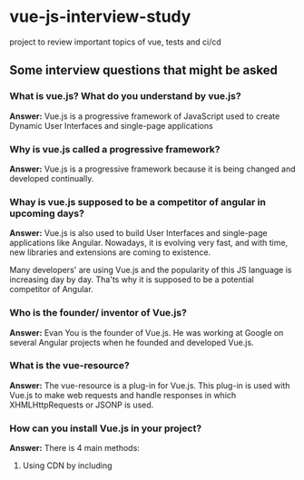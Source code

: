 # vue-js-interview-study
project to review important topics of vue, tests and ci/cd

## Some interview questions that might be asked

### What is vue.js? What do you understand by vue.js?
**Answer:** Vue.js is a progressive framework of JavaScript used to create Dynamic User Interfaces and single-page applications


### Why is vue.js called a progressive framework?
**Answer:** Vue.js is a progressive framework because it is being changed and developed continually.


### Whay is vue.js supposed to be a competitor of angular in upcoming days?
**Answer:** Vue.js is also used to build User Interfaces and single-page applications like Angular. Nowadays, it is evolving very fast, and with time, new libraries and extensions are coming to existence.

Many developers' are using Vue.js and the popularity of this JS language is increasing day by day. Tha'ts why it is supposed to be a potential competitor of Angular.


### Who is the founder/ inventor of Vue.js?
**Answer:** Evan You is the founder of Vue.js. He was working at Google on several Angular projects when he founded and developed Vue.js.


### What is the vue-resource?
**Answer:** The vue-resource is a plug-in for Vue.js. This plug-in is used with Vue.js to make web requests and handle responses in which XHMLHttpRequests or JSONP is used.


### How can you install Vue.js in your project?
**Answer:** There is 4 main methods:
1. Using CDN by including <script> tag into the HTML file.
2. By NPM/Yarn.
3. By Bower.
4. Using Vue-cli.

  
### How to create a Vue instance?
```vue.js
let vue = new Vue({
  //options
})
```
  
### What is Vuex?
**Answer:** Vuex is a state management pattern + library for Vue.js applications. It serves as a centralized store for all the components in an application, with rules ensuring that the state can only be mutated in a predictable fashion. It also integrates with Vue's official devtools extension to provide advanced features such as zero-config time-travel debugging and state snapshot export / import.

  
### What are Vue.js filters?
**Answer:** Vue.js allows you to define filters that can be used to apply common text formatting. Filters are usable in two places: mustache interpolations and 

```vue.js
v-bind expressions (the latter supported in 2.1.0+).
<!-- in mustaches -->
{{ message | capitalize }}

<!-- in v-bind -->
<div v-bind:id="rawId | formatId"></div>
```
  
### React x Angular x Vue
**Answer:** There's a few important differences:
  - The modification of a React component state triggers the re-rendering of all of the components in its subtree.
  - In Vue, these dependencies are tracked—so unnecessary re-rendering is prevented.
  - Among the two, Vue can handle high frames rate—10 frames/second, as compared to React with 1 FPS.
  - Both have State Management libraries.
    - React has Redux
    - Vue has Vuex
  - React has JSX (which in my opinion is a lot harder to learn)
  - Vue has separated CSS, HTML and JS, using HTML, JSX.
  - Both have component life cycles, but vue is simpler and more intuitive.
  
### Popularity
  
  ![image](https://user-images.githubusercontent.com/47605309/144344499-c528458c-ed06-4b6f-bc34-5d75ce1351ed.png)
  As you can see, ever since 2017, Vue has been right there with React among the most popular frameworks.

  As of 2021, Vue has 181K Github stars—and can be considered the most popular JavaScript framework. In the second place, React runs close with 165K stars-continuing to grow.

  According to Google Trends, over the past 12 months, companies were looking to hire React developers, followed by Vue and Angular in a neck-to-neck battle. Having this in mind, React jobs are the most popular, followed by Angular, and then Vue—that’s how the job market looked like in 2020.
  
### In conclusion
  
  Vue is better if:
  - You need a solution that works as soon as possible.
  - Your app isn’t very complex or you need it to be extremely fast
  - You want to migrate an existing project to a new technology, but have limited resources and time
  - Your team is mostly HTML or junior developers
  - You prefer clean code and HTML templates

  React is better if:
  
  - You want to develop a complex application or SPA
  - You plan on expanding the functionalities of your applications to a great extent in the future
  - You need a mobile app
  - Your team prefers JavaScript over HTML
  - You have experienced React developers on your team
